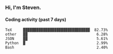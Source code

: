 ### Hi, I'm Steven.

#### Coding activity (past 7 days)
```
TeX     ▓▓▓▓▓▓▓▓▓▓▓▓▓▓▓▓▓▓▓▓▓▓▓▓▓▓▓▓▓▓  82.73%
other   ▓▓                               6.28%
JSON    ▓▓                               5.61%
Python  ▓                                2.99%
Bash                                     2.40%
```
